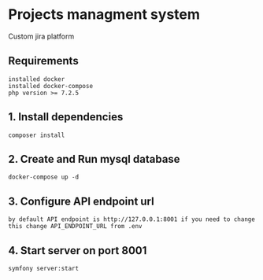 # Projects managment system
Custom jira platform

## Requirements
```
installed docker
installed docker-compose
php version >= 7.2.5
```

## 1. Install dependencies
```
composer install
```

## 2. Create and Run mysql database
```
docker-compose up -d
```

## 3. Configure API endpoint url
```
by default API endpoint is http://127.0.0.1:8001 if you need to change this change API_ENDPOINT_URL from .env
```

## 4. Start server on port 8001
```
symfony server:start
```

